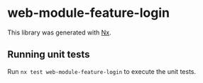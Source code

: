 # web-module-feature-login

This library was generated with [Nx](https://nx.dev).

## Running unit tests

Run `nx test web-module-feature-login` to execute the unit tests.
